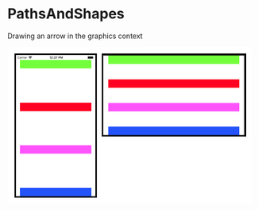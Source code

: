 # PathsAndShapes
Drawing an arrow in the graphics context

![Equal Destribution](https://github.com/Lilyeka/CustomLayoutGuide/blob/master/CustomLayoutGuide/EqualDestribution.png "Equal Destribution")

